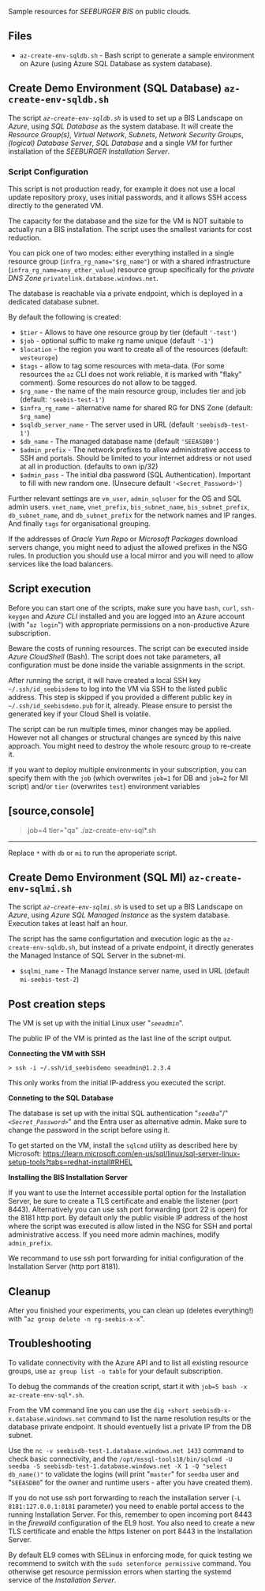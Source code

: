 Sample resources for *SEEBURGER BIS* on public clouds.

## Files

* `az-create-env-sqldb.sh` - Bash script to generate a sample environment on Azure (using Azure SQL Database as system database).


## Create Demo Environment (SQL Database) `az-create-env-sqldb.sh`

The script *`az-create-env-sqldb.sh`* is used to set up a BIS Landscape on _Azure_, using _SQL Database_ as the system database.
It will create the _Resource Group(s)_, _Virtual Network_, _Subnets_, _Network Security Groups_, _(logical) Database Server_, _SQL Database_ and a single _VM_ for further installation of the _SEEBURGER Installation Server_.

### Script Configuration

This script is not production ready, for example it does not use a local update repository proxy, uses initial passwords, and it allows SSH access directly to the generated VM.

The capacity for the database and the size for the VM is NOT suitable to actually run a BIS installation.
The script uses the smallest variants for cost reduction.

You can pick one of two modes: either everything installed in a single resource group (`infra_rg_name="$rg_name"`) or with a shared infrastructure (`infra_rg_name=any_other_value`) resource group specifically for the _private DNS Zone_ `privatelink.database.windows.net`.

The database is reachable via a private endpoint, which is deployed in a dedicated database subnet.

By default the following is created:

* `$tier` - Allows to have one resource group by tier (default `'-test'`)
* `$job` - optional suffic to make rg name unique (default `'-1'`)
* `$location` - the region you want to create all of the resources (default: ``westeurope``)
* `$tags` - allow to tag some resources with meta-data. (For some resources the `az` CLI does not work reliable, it is marked with "flaky" comment).
Some resources do not allow to be tagged.
* `$rg_name` - the name of the main resource group, includes tier and job (default: `'seebis-test-1'`)
* `$infra_rg_name` - alternative name for shared RG for DNS Zone (default: `$rg_name`)
* `$sqldb_server_name` - The server used in URL (default `'seebisdb-test-1'`)
* `$db_name` - The managed database name (default `'SEEASDB0'`)
* `$admin_prefix` - The network prefixes to allow administrative access to SSH and portals.
Should be limited to your internet address or not used at all in production.
(defaults to own ip/32)
* `$admin_pass` - The initial dba password (SQL Authentication).
Important to fill with new random one. (Unsecure default `'<Secret_Password>'`)

Further relevant settings are `vm_user`, `admin_sqluser` for the OS and SQL admin users.
`vnet_name`, `vnet_prefix`, `bis_subnet_name`, `bis_subnet_prefix`, `db_subnet_name`, and `db_subnet_prefix` for the network names and IP ranges.
And finally `tags` for organisational grouping.

If the addresses of _Oracle Yum Repo_ or _Microsoft Packages_ download servers change, you might need to adjust the allowed prefixes in the NSG rules.
In production you should use a local mirror and you will need to allow services like the load balancers.


## Script execution

Before you can start one of the scripts, make sure you have `bash`, `curl`, `ssh-keygen` and _Azure CLI_ installed and you are logged into an Azure account (with "`az login`") with appropriate permissions on a non-productive Azure subscription.

Beware the costs of running resources.
The script can be executed inside _Azure CloudShell_ (Bash).
The script does not take parameters, all configuration must be done inside the variable assignments in the script.

After running the script, it will have created a local SSH key `~/.ssh/id_seebisdemo` to log into the VM via SSH to the listed public address.
This step is skipped if you provided a different public key in `~/.ssh/id_seebisdemo.pub` for it, already.
Please ensure to persist the generated key if your Cloud Shell is volatile.

The script can be run multiple times, minor changes may be applied.
However not all changes or structural changes are synced by this naive approach.
You might need to destroy the whole resourc group to re-create it.

If you want to deploy multiple environments in your subscription, you can specify them with the `job`  (which overwrites `job=1` for DB and `job=2` for MI script) and/or `tier` (overwrites `test`) environment variables

[source,console]
----
> job=4 tier="qa" ./az-create-env-sql*.sh
----

Replace `*` with `db` or `mi` to run the aproperiate script.


## Create Demo Environment (SQL MI) `az-create-env-sqlmi.sh`

The script *`az-create-env-sqlmi.sh`* is used to set up a BIS Landscape on _Azure_, using _Azure SQL Managed Instance_ as the system database.
Execution takes at least half an hour.

The script has the same configurtation and execution logic as the `az-create-env-sqldb.sh`, but instead of a private endpoint, it directly generates the Managed Instance of SQL Server in the subnet-mi.

* `$sqlmi_name` - The Managd Instance server name, used in URL (default `mi-seebis-test-2`)



## Post creation steps

The VM is set up with the initial Linux user "*`seeadmin`*".

The public IP of the VM is printed as the last line of the script output.

**Connecting the VM with SSH**

```console
> ssh -i ~/.ssh/id_seebisdemo seeadmin@1.2.3.4
```

This only works from the initial IP-address you executed the script.


**Conneting to the SQL Database**

The database is set up with the initial SQL authentication "*`seedba`*"/"*`<Secret_Password>`*" and the Entra user as alternative admin.
Make sure to change the password in the script before using it.

To get started on the VM, install the `sqlcmd` utility as described here by Microsoft:
https://learn.microsoft.com/en-us/sql/linux/sql-server-linux-setup-tools?tabs=redhat-install#RHEL


**Installing the BIS Installation Server**

If you want to use the Internet accessible portal option for the Installation Server, be sure to create a TLS certificate and enable the listener (port 8443).
Alternatively you can use ssh port forwarding (port 22 is open) for the 8181 http port.
By default only the public visible IP address of the host where the script was executed is allow listed in the NSG for SSH and portal administrative access.
If you need more admin machines, modify `admin_prefix`.

We recommand to use ssh port forwarding for initial configuration of the Installation Server (http port 8181).


## Cleanup

After you finished your experiments, you can clean up (deletes everything!) with "`az group delete -n rg-seebis-x-x`".


## Troubleshooting

To validate connectivity with the Azure API and to list all existing resource groups, use `az group list -o table` for your default subscription.

To debug the commands of the creation script, start it with `job=5 bash -x az-create-env-sql*.sh`.

From the VM command line you can use the `dig +short seebisdb-x-x.database.windows.net` command to list the name resolution results or the database private endpoint.
It should eventuelly list a private IP from the DB subnet.

Use the `nc -v seebisdb-test-1.database.windows.net 1433` command to check basic connectivity, and the `/opt/mssql-tools18/bin/sqlcmd -U seedba -S seebisdb-test-1.database.windows.net -X 1 -Q "select db_name()"` to validate the logins (will print "`master`" for `seedba` user and "`SEEASDB0`" for the owner and runtime users - after you have created them).

If you do not use ssh port forwarding to reach the installation server (`-L 8181:127.0.0.1:8181` parameter) you need to enable portal access to the running Installation Server.
For this, remember to open incoming port 8443 in the _firewalld_ configuration of the EL9 host.
You also need to create a new TLS certificate and enable the https listener on port 8443 in the Installation Server.

By default EL9 comes with SELinux in enforcing mode, for quick testing we recommend to switch with the `sudo setenforce permissive` command.
You otherwise get resource permission errors when starting the systemd service of the _Installation Server_.
